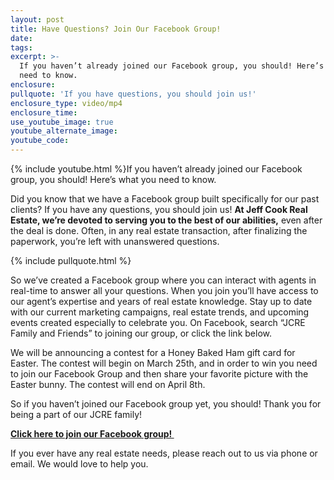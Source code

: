 ```yaml
---
layout: post
title: Have Questions? Join Our Facebook Group!
date:
tags:
excerpt: >-
  If you haven’t already joined our Facebook group, you should! Here’s what you
  need to know.
enclosure:
pullquote: 'If you have questions, you should join us!'
enclosure_type: video/mp4
enclosure_time:
use_youtube_image: true
youtube_alternate_image:
youtube_code:
---
```


{% include youtube.html %}If you haven’t already joined our Facebook group, you should\! Here’s what you need to know.

Did you know that we have a Facebook group built specifically for our past clients? If you have any questions, you should join us\! **At Jeff Cook Real Estate, we’re devoted to serving you to the best of our abilities,** even after the deal is done. Often, in any real estate transaction, after finalizing the paperwork, you’re left with unanswered questions.&nbsp;

{% include pullquote.html %}

So we’ve created a Facebook group where you can interact with agents in real-time to answer all your questions. When you join you’ll have access to our agent’s expertise and years of real estate knowledge. Stay up to date with our current marketing campaigns, real estate trends, and upcoming events created especially to celebrate you. On Facebook, search “JCRE Family and Friends” to joining our group, or click the link below.&nbsp;

We will be announcing a contest for a Honey Baked Ham gift card for Easter. The contest will begin on March 25th, and in order to win you need to join our Facebook Group and then share your favorite picture with the Easter bunny. The contest will end on April 8th.

So if you haven’t joined our Facebook group yet, you should\! Thank you for being a part of our JCRE family\!

[**Click here to join our Facebook group\!&nbsp;**](https://www.facebook.com/groups/2286836911415280/)

If you ever have any real estate needs, please reach out to us via phone or email. We would love to help you.